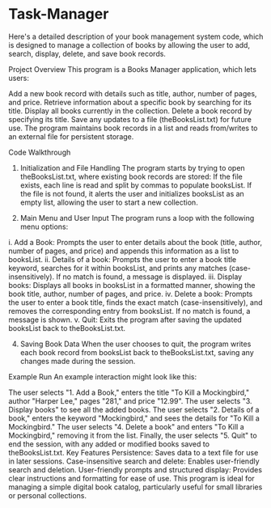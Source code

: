 # Task-Manager
Here's a detailed description of your book management system code, which is designed to manage a collection of books by allowing the user to add, search, display, delete, and save book records.

Project Overview
This program is a Books Manager application, which lets users:

Add a new book record with details such as title, author, number of pages, and price.
Retrieve information about a specific book by searching for its title.
Display all books currently in the collection.
Delete a book record by specifying its title.
Save any updates to a file (theBooksList.txt) for future use.
The program maintains book records in a list and reads from/writes to an external file for persistent storage.

Code Walkthrough
1. Initialization and File Handling
The program starts by trying to open theBooksList.txt, where existing book records are stored:
If the file exists, each line is read and split by commas to populate booksList.
If the file is not found, it alerts the user and initializes booksList as an empty list, allowing the user to start a new collection.

2. Main Menu and User Input
The program runs a loop with the following menu options:

i. Add a Book: Prompts the user to enter details about the book (title, author, number of pages, and price) and appends this information as a list to booksList.
ii. Details of a book: Prompts the user to enter a book title keyword, searches for it within booksList, and prints any matches (case-insensitively). If no match is found, a message is displayed.
iii. Display books: Displays all books in booksList in a formatted manner, showing the book title, author, number of pages, and price.
iv. Delete a book: Prompts the user to enter a book title, finds the exact match (case-insensitively), and removes the corresponding entry from booksList. If no match is found, a message is shown.
v. Quit: Exits the program after saving the updated booksList back to theBooksList.txt.

4. Saving Book Data
When the user chooses to quit, the program writes each book record from booksList back to theBooksList.txt, saving any changes made during the session.

Example Run
An example interaction might look like this:

The user selects "1. Add a Book," enters the title "To Kill a Mockingbird," author "Harper Lee," pages "281," and price "12.99".
The user selects "3. Display books" to see all the added books.
The user selects "2. Details of a book," enters the keyword "Mockingbird," and sees the details for "To Kill a Mockingbird."
The user selects "4. Delete a book" and enters "To Kill a Mockingbird," removing it from the list.
Finally, the user selects "5. Quit" to end the session, with any added or modified books saved to theBooksList.txt.
Key Features
Persistence: Saves data to a text file for use in later sessions.
Case-insensitive search and delete: Enables user-friendly search and deletion.
User-friendly prompts and structured display: Provides clear instructions and formatting for ease of use.
This program is ideal for managing a simple digital book catalog, particularly useful for small libraries or personal collections.

